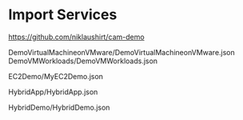 # Import Services

https://github.com/niklaushirt/cam-demo


DemoVirtualMachineonVMware/DemoVirtualMachineonVMware.json
DemoVMWorkloads/DemoVMWorkloads.json



EC2Demo/MyEC2Demo.json

HybridApp/HybridApp.json

HybridDemo/HybridDemo.json


